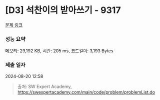 # [D3] 석찬이의 받아쓰기 - 9317 

[문제 링크](https://swexpertacademy.com/main/code/problem/problemDetail.do?contestProbId=AW-hOY5KeEIDFAVg) 

### 성능 요약

메모리: 29,192 KB, 시간: 205 ms, 코드길이: 3,193 Bytes

### 제출 일자

2024-08-20 12:58



> 출처: SW Expert Academy, https://swexpertacademy.com/main/code/problem/problemList.do